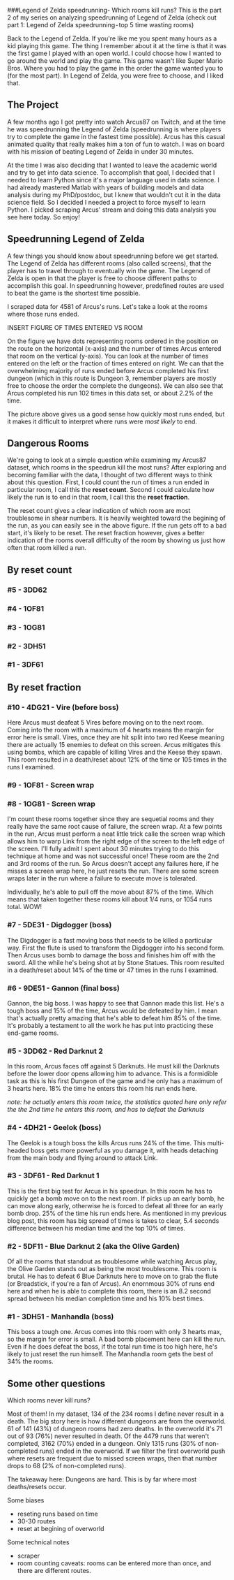 ###Legend of Zelda speedrunning-  Which rooms kill runs?
This is the part 2 of my series on analyzing speedrunning of Legend of Zelda  (check out part 1: Legend of Zelda speedrunning - top 5 time wasting rooms)

Back to the Legend of Zelda.  If you're like me you spent many hours as a kid playing this game.  The thing I remember about it at the time is that it was the first game I played with an open world.  I could choose how I wanted to go around the world and play the game.  This game wasn't like Super Mario Bros. Where you had to play the game in the order the game wanted you to (for the most part). In Legend of Zelda, you were free to choose, and I liked that.

## The Project

A few months ago I got pretty into watch Arcus87 on Twitch, and at the time he was speedrunning the Legend of Zelda (speedrunning is where players try to complete the game in the fastest time possible).  Arcus has this casual animated quality that really makes him a ton of fun to watch.  I was on board with his mission of beating Legend of Zelda in under 30 minutes. 

At the time I was also deciding that I wanted to leave the academic world and try to get into data science.  To accomplish that goal, I decided that I needed to learn Python since it's a major language used in data science.  I had already mastered Matlab with years of building models and data analysis during my PhD/postdoc, but I knew that wouldn't cut it in the data science field.  So I decided I needed a project to force myself to learn Python.  I picked scraping Arcus' stream and doing this data analysis you see here today.  So enjoy!

## Speedrunning Legend of Zelda

A few things you should know about speedrunning before we get started.  The Legend of Zelda has different rooms (also called screens), that the player has to travel through to eventually win the game.  The Legend of Zelda is open in that the player is free to choose different paths to accomplish this goal.  In speedrunning however, predefined routes are used to beat the game is the shortest time possible.  

I scraped data for 4581 of Arcus's runs.  Let's take a look at the rooms where those runs ended.

INSERT FIGURE OF TIMES ENTERED VS ROOM

On the figure we have dots representing rooms ordered in the position on the route on the horizontal (x-axis) and the number of times Arcus entered that room on the vertical (y-axis). You can look at the number of times entered on the left or the fraction of times entered on right.  We can that the overwhelming majority of runs ended before Arcus completed his first dungeon (which in this route is Dungeon 3, remember players are mostly free to choose the order the complete the dungeons).  We can also see that Arcus completed his run 102 times in this data set, or about 2.2% of the time.  

The picture above gives us a good sense how quickly most runs ended, but it makes it difficult to interpret where runs were *most likely* to end.

## Dangerous Rooms

We're going to look at a simple question while examining my Arcus87 dataset, which rooms in the speedrun kill the most runs?  After exploring and becoming familiar with the data, I thought of two different ways to think about this question. First, I could count the run of times a run ended in particular room, I call this the **reset count**. Second I could calculate how likely the run is to end in that room, I call this the **reset fraction**.

The reset count gives a clear indication of which room are most troublesome in shear numbers.  It is heavily weighted toward the begining of the run, as you can easily see in the above figure.  If the run gets off to a bad start, it's likely to be reset.  The reset fraction however, gives a better indication of the rooms overall difficulty of the room by showing us just how often that room killed a run.

## By reset count
### #5 - 3DD62
### #4 - 1OF81
### #3 - 1OG81
### #2 - 3DH51
### #1 - 3DF61

## By reset fraction
### #10 - 4DG21 - Vire (before boss)
Here Arcus must deafeat 5 Vires before moving on to the next room.  Coming into the room with a maximum of 4 hearts means the margin for error here is small.  Vires, once they are hit split into two red Keese meaning there are actually 15 enemies to defeat on this screen.  Arcus mitigates this using bombs, which are capable of killing Vires and the Keese they spawn.  This room resulted in a death/reset about 12% of the time or 105 times in the runs I examined.

### #9 - 1OF81 - Screen wrap
### #8 - 1OG81 - Screen wrap

I'm count these rooms together since they are sequetial rooms and they really have the same root cause of failure, the screen wrap.  At a few points in the run, Arcus must perform a neat little trick calle the screen wrap which allows him to warp Link from the right edge of the screen to the left edge of the screen.  I'll fully admit I spent about 30 minutes trying to do this technique at home and was not successful once!  These room are the 2nd and 3rd rooms of the run.  So Arcus doesn't accept any failures here, if he misses a screen wrap here, he just resets the run.  There are some screen wraps later in the run where a failure to execute move is tolerated.  

Individually, he's able to pull off the move about 87% of the time.  Which means that taken together these rooms kill about 1/4 runs, or 1054 runs total.  WOW!

### #7 - 5DE31 - Digdogger (boss)
The Digdogger is a fast moving boss that needs to be killed a particular way.  First the flute is used to transform the Digdogger into his second form.  Then Arcus uses bomb to damage the boss and finishes him off with the sword.  All the while he's being shot at by Stone Statues.  This room resulted in a death/reset about 14% of the time or 47 times in the runs I examined.

### #6 - 9DE51 - Gannon (final boss)
Gannon, the big boss.  I was happy to see that Gannon made this list.  He's a tough boss and 15% of the time, Arcus would be defeated by him.  I mean that's actually pretty amazing that he's able to defeat him 85% of the time.  It's probably a testament to all the work he has put into practicing these end-game rooms.

### #5 - 3DD62 - Red Darknut 2 
In this room, Arcus faces off against 5 Darknuts.  He must kill the Darknuts before the lower door opens allowing him to advance. This is a formidible task as this is his first Dungeon of the game and he only has a maximum of 3 hearts here.  18% the time he enters this room his run ends here.  

*note: he actually enters this room twice, the statistics quoted here only refer the the 2nd time he enters this room, and has to defeat the Darknuts*

### #4 - 4DH21 - Geelok (boss)
The Geelok is a tough boss the kills Arcus runs 24% of the time.  This multi-headed boss gets more powerful as you damage it, with heads detaching from the main body and flying around to attack Link.  

### #3 - 3DF61 - Red Darknut 1
This is the first big test for Arcus in his speedrun.  In this room he has to quickly get a bomb move on to the next room.  If picks up an early bomb, he can move along early, otherwise he is forced to defeat all three for an early bomb drop.  25% of the time his run ends here.  As mentioned in my previous blog post, this room has big spread of times is takes to clear, 5.4 seconds difference between his median time and the top 10% of times.

### #2 - 5DF11 - Blue Darknut 2 (aka the Olive Garden)
Of all the rooms that standout as troublesome while watching Arcus play, the Olive Garden stands out as being the most troublesome.  This room is brutal.  He has to defeat 6 Blue Darknuts here to move on to grab the flute (or Breadstick, if you're a fan of Arcus).  An enornmous 30% of runs end here and when he is able to complete this room, there is an 8.2 second spread between his median completion time and his 10% best times.  

### #1 - 3DH51 - Manhandla (boss)
This boss a tough one.  Arcus comes into this room with only 3 hearts max, so the margin for error is small.  A bad bomb placement here can kill the run.  Even if he does defeat the boss, if the total run time is too high here, he's likely to just reset the run himself.  The Manhandla room gets the best of 34% the rooms. 

## Some other questions
Which rooms never kill runs?  

Most of them! In my dataset, 134 of the 234 rooms I define never result in a death.  The big story here is how different dungeons are from the overworld.  61 of 141 (43%) of dungeon rooms had zero deaths.  In the overworld it's 71 out of 93 (76%) never resulted in death.  Of the 4479 runs that weren't completed, 3162 (70%) ended in a dungeon.  Only 1315 runs (30% of non-completed runs) ended in the overworld.  If we filter the first overworld push where resets are frequent due to missed screen wraps, then that number drops to 68 (2% of non-completed runs).  

The takeaway here: Dungeons are hard. This is by far where most deaths/resets occur.



Some biases
- reseting runs based on time
- 30-30 routes
- reset at begining of overworld

Some technical notes
- scraper
- room counting caveats: rooms can be entered more than once, and there are different routes.
